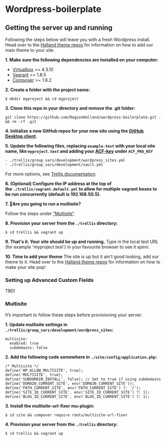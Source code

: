 # Wordpress-boilerplate
## Getting the server up and running

Following the steps below will leave you with a fresh Wordpress install. Head over to the [Halland theme repos](https://github.com/regionhalland/halland) for information on how to add our main theme to your site.

**1. Make sure the following dependencies are installed on your computer:**
- [Virtualbox](https://www.virtualbox.org/wiki/Downloads) >= 4.3.10
- [Vagrant](https://www.vagrantup.com/intro/getting-started/index.html) >= 1.8.5
- [Composer](https://getcomposer.org/) >= 1.6.2

**2. Create a folder with the project name:**

```
$ mkdir myproject && cd myproject
```

**3. Clone this repo in your directory and remove the .git folder:**

```
git clone https://github.com/RegionHalland/wordpress-boilerplate.git . && rm -rf .git
```

**4. Initialize a new GitHub repos for your new site using the [GitHub Desktop client](https://desktop.github.com/).**

**5. Update the following files, replacing `example.test` with your local site name, like `myproject.test` and adding your [ACF-key](#acf) under `ACF_PRO_KEY`**
```
- ./trellis/group_vars/development/wordpress_sites.yml
- ./trellis/group_vars/development/vault.yml
```

For more options, see [Trellis documentation](https://roots.io/trellis/docs/wordpress-sites/#options).

**6. (Optional) Configure the IP address at the top of the `./trellis/vagrant.default.yml` to allow for multiple vagrant boxes to be run concurrently (default is 192.168.50.5).**

**7. 🚨Are you going to run a multisite?** 

Follow the steps under [”Multisite”](#multisite).

**8. Provision your server from the `./trellis` directory:**
```
$ cd trellis && vagrant up
```

**9. That's it. Your site should be up and running.**
Type in the local test URL (for example 'myproject.test') in your favourite browser to see it spinn. 

**10. Time to add your theme**
The site is up but it ain't good looking, add our theme to it. Head over to the [Halland theme repos](https://github.com/regionhalland/halland) for information on how to make your site pop!

### <a name="acf"></a>Setting up Advanced Custom Fields

TBD!

### Multisite

It’s important to follow these steps before provisioning your server.

**1. Update multisite settings in `./trellis/group_vars/development/wordpress_sites`:**
```
multisite:
  enabled: true
  subdomains: false
```

**2. Add the following code somewhere in `./site/config/application.php`:**
```
/* Multisite */
define('WP_ALLOW_MULTISITE', true);
define('MULTISITE', true);
define('SUBDOMAIN_INSTALL', false); // Set to true if using subdomains
define('DOMAIN_CURRENT_SITE', env('DOMAIN_CURRENT_SITE'));
define('PATH_CURRENT_SITE', env('PATH_CURRENT_SITE') ?: '/');
define('SITE_ID_CURRENT_SITE', env('SITE_ID_CURRENT_SITE') ?: 1);
define('BLOG_ID_CURRENT_SITE', env('BLOG_ID_CURRENT_SITE') ?: 1);
```

**3. Install the multisite-url-fixer mu-plugin:**
```
$ cd site && composer require roots/multisite-url-fixer
```

**4. Provision your server from the `./trellis` directory:**
```
$ cd trellis && vagrant up
```
